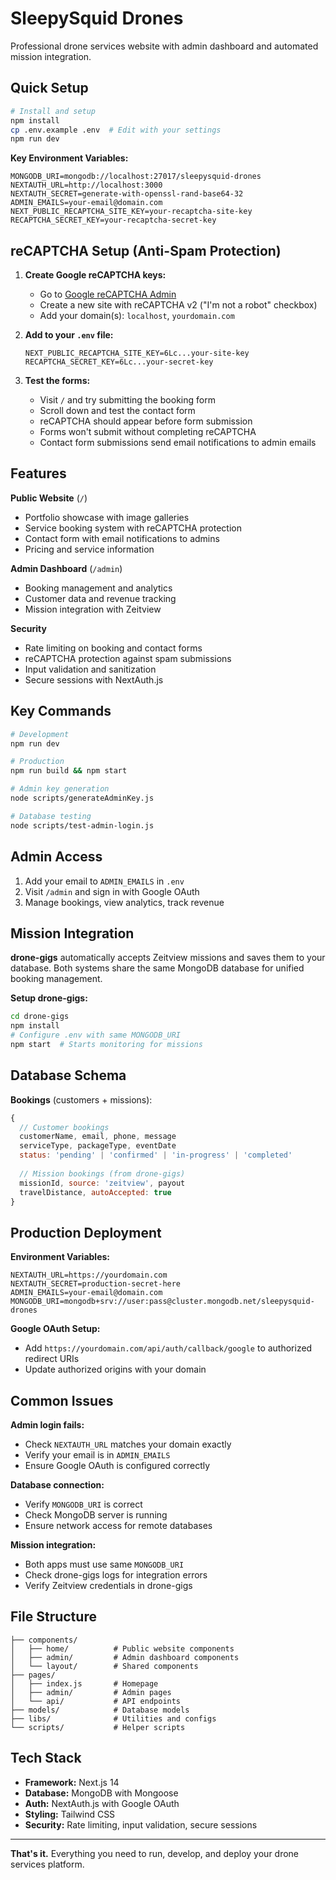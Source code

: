 # SleepySquid Drones

Professional drone services website with admin dashboard and automated mission integration.

## Quick Setup

```bash
# Install and setup
npm install
cp .env.example .env  # Edit with your settings
npm run dev
```

**Key Environment Variables:**
```env
MONGODB_URI=mongodb://localhost:27017/sleepysquid-drones
NEXTAUTH_URL=http://localhost:3000
NEXTAUTH_SECRET=generate-with-openssl-rand-base64-32
ADMIN_EMAILS=your-email@domain.com
NEXT_PUBLIC_RECAPTCHA_SITE_KEY=your-recaptcha-site-key
RECAPTCHA_SECRET_KEY=your-recaptcha-secret-key
```

## reCAPTCHA Setup (Anti-Spam Protection)

1. **Create Google reCAPTCHA keys:**
   - Go to [Google reCAPTCHA Admin](https://www.google.com/recaptcha/admin)
   - Create a new site with reCAPTCHA v2 ("I'm not a robot" checkbox)
   - Add your domain(s): `localhost`, `yourdomain.com`

2. **Add to your `.env` file:**
   ```env
   NEXT_PUBLIC_RECAPTCHA_SITE_KEY=6Lc...your-site-key
   RECAPTCHA_SECRET_KEY=6Lc...your-secret-key
   ```

3. **Test the forms:**
   - Visit `/` and try submitting the booking form
   - Scroll down and test the contact form
   - reCAPTCHA should appear before form submission
   - Forms won't submit without completing reCAPTCHA
   - Contact form submissions send email notifications to admin emails

## Features

**Public Website** (`/`)
- Portfolio showcase with image galleries
- Service booking system with reCAPTCHA protection
- Contact form with email notifications to admins
- Pricing and service information

**Admin Dashboard** (`/admin`)
- Booking management and analytics
- Customer data and revenue tracking
- Mission integration with Zeitview

**Security**
- Rate limiting on booking and contact forms
- reCAPTCHA protection against spam submissions
- Input validation and sanitization
- Secure sessions with NextAuth.js

## Key Commands

```bash
# Development
npm run dev

# Production
npm run build && npm start

# Admin key generation
node scripts/generateAdminKey.js

# Database testing
node scripts/test-admin-login.js
```

## Admin Access

1. Add your email to `ADMIN_EMAILS` in `.env`
2. Visit `/admin` and sign in with Google OAuth
3. Manage bookings, view analytics, track revenue

## Mission Integration

**drone-gigs** automatically accepts Zeitview missions and saves them to your database. Both systems share the same MongoDB database for unified booking management.

**Setup drone-gigs:**
```bash
cd drone-gigs
npm install
# Configure .env with same MONGODB_URI
npm start  # Starts monitoring for missions
```

## Database Schema

**Bookings** (customers + missions):
```javascript
{
  // Customer bookings
  customerName, email, phone, message
  serviceType, packageType, eventDate
  status: 'pending' | 'confirmed' | 'in-progress' | 'completed'
  
  // Mission bookings (from drone-gigs)
  missionId, source: 'zeitview', payout
  travelDistance, autoAccepted: true
}
```

## Production Deployment

**Environment Variables:**
```env
NEXTAUTH_URL=https://yourdomain.com
NEXTAUTH_SECRET=production-secret-here
ADMIN_EMAILS=your-email@domain.com
MONGODB_URI=mongodb+srv://user:pass@cluster.mongodb.net/sleepysquid-drones
```

**Google OAuth Setup:**
- Add `https://yourdomain.com/api/auth/callback/google` to authorized redirect URIs
- Update authorized origins with your domain

## Common Issues

**Admin login fails:**
- Check `NEXTAUTH_URL` matches your domain exactly
- Verify your email is in `ADMIN_EMAILS`
- Ensure Google OAuth is configured correctly

**Database connection:**
- Verify `MONGODB_URI` is correct
- Check MongoDB server is running
- Ensure network access for remote databases

**Mission integration:**
- Both apps must use same `MONGODB_URI`
- Check drone-gigs logs for integration errors
- Verify Zeitview credentials in drone-gigs

## File Structure

```
├── components/
│   ├── home/          # Public website components
│   ├── admin/         # Admin dashboard components
│   └── layout/        # Shared components
├── pages/
│   ├── index.js       # Homepage
│   ├── admin/         # Admin pages
│   └── api/           # API endpoints
├── models/            # Database models
├── libs/              # Utilities and configs
└── scripts/           # Helper scripts
```

## Tech Stack

- **Framework:** Next.js 14
- **Database:** MongoDB with Mongoose
- **Auth:** NextAuth.js with Google OAuth
- **Styling:** Tailwind CSS
- **Security:** Rate limiting, input validation, secure sessions

---

**That's it.** Everything you need to run, develop, and deploy your drone services platform.
